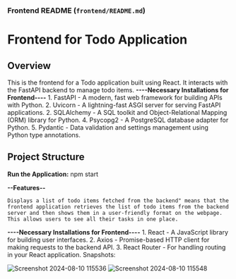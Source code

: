 
### **Frontend README (`frontend/README.md`)**

# Frontend for Todo Application

## Overview

This is the frontend for a Todo application built using React. It interacts with the FastAPI backend to manage todo items.
**----Necessary Installations for Frontend----**
    1. FastAPI - A modern, fast web framework for building APIs with Python.
    2. Uvicorn - A lightning-fast ASGI server for serving FastAPI applications.
    2. SQLAlchemy - A SQL toolkit and Object-Relational Mapping (ORM) library for Python.
    4. Psycopg2 - A PostgreSQL database adapter for Python.
    5. Pydantic - Data validation and settings management using Python type annotations.

## Project Structure


**Run the Application:**
    npm start

**--Features--**

    Displays a list of todo items fetched from the backend" means that the frontend application retrieves the list of todo items from the backend server and then shows them in a user-friendly format on the webpage. This allows users to see all their tasks in one place.

**----Necessary Installations for Frontend----**
    1. React - A JavaScript library for building user interfaces.
    2. Axios - Promise-based HTTP client for making requests to the backend API.
    3. React Router - For handling routing in your React application.
Snapshots:


![Screenshot 2024-08-10 115536](https://github.com/user-attachments/assets/05059318-5733-4aab-b6ab-49a70446fb3c)
![Screenshot 2024-08-10 115548](https://github.com/user-attachments/assets/ba1b2deb-275f-43e8-b7a9-92371eca443f)

